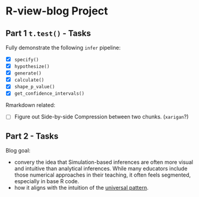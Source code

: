 # R-view-blog Project


## Part 1 `t.test()` - Tasks

Fully demonstrate the following `infer` pipeline: 
* [x] `specify()`
* [x] `hypothesize()`
* [X] `generate()`
* [X] `calculate()`
* [X] `shape_p_value()`
* [X] `get_confidence_intervals()`

Rmarkdown related:
* [ ] Figure out Side-by-side Compression between two chunks. (`xarigan`?)

## Part 2 - Tasks

Blog goal: 
* convery the idea that Simulation-based inferences are often more visual and intuitive than analytical inferences. While many educators include those numerical approaches in their teaching, it often feels segmented, especially in base R code.
* how it aligns with the  intuition of the [universal pattern](http://allendowney.blogspot.com/2016/06/there-is-still-only-one-test.html). 
